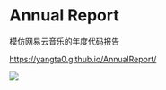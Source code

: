# Annual Report
模仿网易云音乐的年度代码报告


https://yangta0.github.io/AnnualReport/

![](https://raw.githubusercontent.com/Norcy/AnnualCodeReport/master/my_resource/qr.png)
